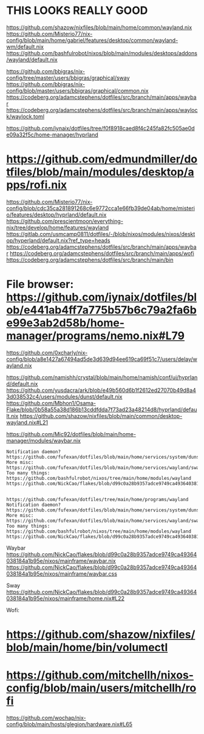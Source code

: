 # THIS LOOKS REALLY GOOD
https://github.com/shazow/nixfiles/blob/main/home/common/wayland.nix
https://github.com/Misterio77/nix-config/blob/main/home/gabriel/features/desktop/common/wayland-wm/default.nix
https://github.com/bashfulrobot/nixos/blob/main/modules/desktops/addons/wayland/default.nix



https://github.com/bbigras/nix-config/tree/master/users/bbigras/graphical/sway
https://github.com/bbigras/nix-config/blob/master/users/bbigras/graphical/common.nix
https://codeberg.org/adamcstephens/dotfiles/src/branch/main/apps/waybar
https://codeberg.org/adamcstephens/dotfiles/src/branch/main/apps/waylock/waylock.toml

https://github.com/iynaix/dotfiles/tree/f0f8918caed8f4c245fa82fc505ae0de09a32f5c/home-manager/hyprland
# https://github.com/edmundmiller/dotfiles/blob/main/modules/desktop/apps/rofi.nix
https://github.com/Misterio77/nix-config/blob/cdc35ca281891268c6e9772cca1e66fb39de04ab/home/misterio/features/desktop/hyprland/default.nix
https://github.com/prescientmoon/everything-nix/tree/develop/home/features/wayland
https://gitlab.com/usmcamp0811/dotfiles/-/blob/nixos/modules/nixos/desktop/hyperland/default.nix?ref_type=heads
https://codeberg.org/adamcstephens/dotfiles/src/branch/main/apps/waybar
https://codeberg.org/adamcstephens/dotfiles/src/branch/main/apps/wofi
https://codeberg.org/adamcstephens/dotfiles/src/branch/main/bin
# File browser: https://github.com/iynaix/dotfiles/blob/e441ab4ff7a775b57b6c79a2fa6be99e3ab2d58b/home-manager/programs/nemo.nix#L79
https://github.com/0xcharly/nix-config/blob/a8e1427a67494ad5de3d639d94ee619ca69f51c7/users/delay/wayland.nix



https://github.com/namishh/crystal/blob/main/home/namish/conf/ui/hyprland/default.nix
https://github.com/yusdacra/ark/blob/e49b560d6b1f2612ed27070b49d8a43d038532c4/users/modules/dunst/default.nix
https://github.com/Mbhon1/Osama-Flake/blob/0b58a55a38d186b13cddfdda7f73ad23a48214d8/hyprland/default.nix
https://github.com/shazow/nixfiles/blob/main/common/desktop-wayland.nix#L21



https://github.com/Mic92/dotfiles/blob/main/home-manager/modules/waybar.nix


    Notification daemon? https://github.com/fufexan/dotfiles/blob/main/home/services/system/dunst.nix#L7
    More misc: https://github.com/fufexan/dotfiles/blob/main/home/services/wayland/swayidle.nix
    Too many things: https://github.com/bashfulrobot/nixos/tree/main/home/modules/wayland
    https://github.com/NickCao/flakes/blob/d99c0a28b9357adce9749ca49364038184a1b95e/nixos/mainframe/home.nix#L22


    https://github.com/fufexan/dotfiles/tree/main/home/programs/wayland
    Notification daemon? https://github.com/fufexan/dotfiles/blob/main/home/services/system/dunst.nix#L7
    More misc: https://github.com/fufexan/dotfiles/blob/main/home/services/wayland/swayidle.nix
    Too many things: https://github.com/bashfulrobot/nixos/tree/main/home/modules/wayland
    https://github.com/NickCao/flakes/blob/d99c0a28b9357adce9749ca49364038184a1b95e/nixos/mainframe/home.nix#L22

Waybar
https://github.com/NickCao/flakes/blob/d99c0a28b9357adce9749ca49364038184a1b95e/nixos/mainframe/waybar.nix
https://github.com/NickCao/flakes/blob/d99c0a28b9357adce9749ca49364038184a1b95e/nixos/mainframe/waybar.css

Sway
https://github.com/NickCao/flakes/blob/d99c0a28b9357adce9749ca49364038184a1b95e/nixos/mainframe/home.nix#L22


Wofi:
# https://github.com/shazow/nixfiles/blob/main/home/bin/volumectl
# https://github.com/mitchellh/nixos-config/blob/main/users/mitchellh/rofi


https://github.com/wochap/nix-config/blob/main/hosts/glegion/hardware.nix#L65